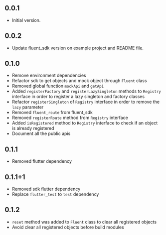 ## 0.0.1

* Initial version.

## 0.0.2

* Update fluent_sdk version on example project and README file.

## 0.1.0

* Remove environment dependencies
* Refactor sdk to get objects and mock object through `Fluent` class
* Removed global function `mockApi` and `getApi`
* Added `registerFactory` and `registerLazySingleton` methods to `Registry` interface in order to register a lazy singleton and factory classes
* Refactor `registerSingleton` of `Registry` interface in order to remove the `lazy` parameter
* Removed `fluent_route` from fluent_sdk
* Removed `registerRoute` method from `Registry` interface
* Added `isRegistered` method to `Registry` interface to check if an object is already registered
* Document all the public apis

## 0.1.1

* Removed flutter dependency

## 0.1.1+1

* Removed sdk flutter dependency
* Replace `flutter_test` to `test` dependency

## 0.1.2

* `reset` method was added to `Fluent` class to clear all registered objects
* Avoid clear all registered objects before build modules
